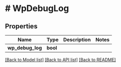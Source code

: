 # # WpDebugLog

## Properties

Name | Type | Description | Notes
------------ | ------------- | ------------- | -------------
**wp_debug_log** | **bool** |  |

[[Back to Model list]](../../README.md#models) [[Back to API list]](../../README.md#endpoints) [[Back to README]](../../README.md)
